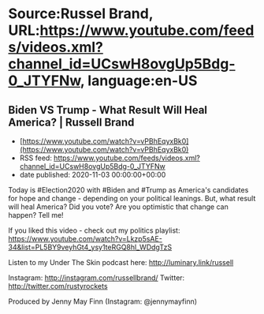 # Source:Russel Brand, URL:https://www.youtube.com/feeds/videos.xml?channel_id=UCswH8ovgUp5Bdg-0_JTYFNw, language:en-US

## Biden VS Trump - What Result Will Heal America? | Russell Brand
 - [https://www.youtube.com/watch?v=vPBhEqyxBk0](https://www.youtube.com/watch?v=vPBhEqyxBk0)
 - RSS feed: https://www.youtube.com/feeds/videos.xml?channel_id=UCswH8ovgUp5Bdg-0_JTYFNw
 - date published: 2020-11-03 00:00:00+00:00

Today is #Election2020 with #Biden and #Trump as America's candidates for hope and change - depending on your political leanings. But, what result will heal America? Did you vote? Are you optimistic that change can happen? Tell me!

If you liked this video - check out my politics playlist: https://www.youtube.com/watch?v=Lkzp5sAE-34&list=PL5BY9veyhGt4_ysy1teRGQ8hl_WDdgTzS

Listen to my Under The Skin podcast here: 
http://luminary.link/russell

Instagram: http://instagram.com/russellbrand/
Twitter: http://twitter.com/rustyrockets

Produced by Jenny May Finn (Instagram: @jennymayfinn)

